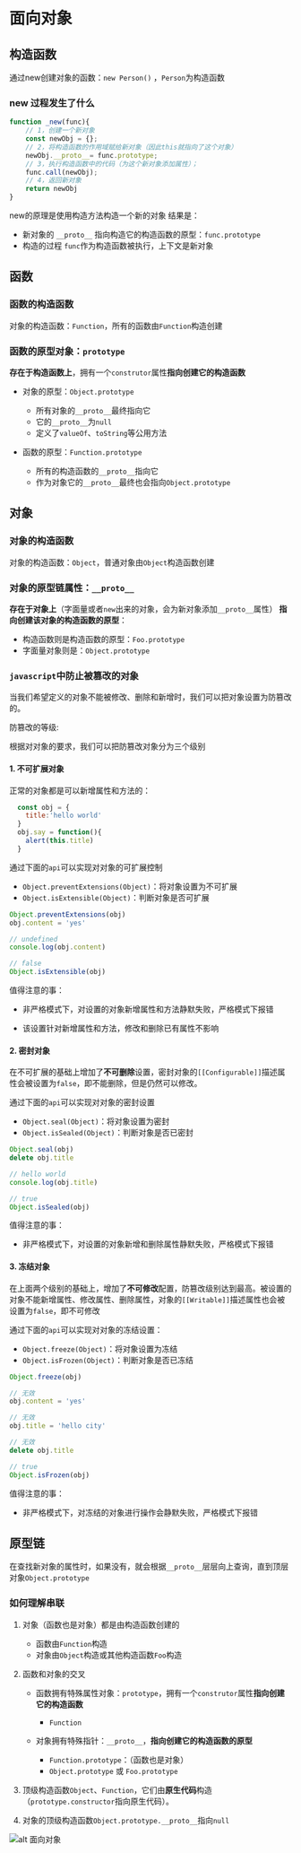 # 面向对象

## 构造函数
通过new创建对象的函数：`new Person()` ，`Person`为构造函数

### new 过程发生了什么
```javascript
function _new(func){
  	// 1，创建一个新对象
	const newObj = {};
  	// 2，将构造函数的作用域赋给新对象（因此this就指向了这个对象）
  	newObj.__proto__= func.prototype;
  	// 3，执行构造函数中的代码（为这个新对象添加属性）；
    func.call(newObj);
  	// 4，返回新对象
    return newObj
}
```
new的原理是使用构造方法构造一个新的对象
结果是：
- 新对象的 `__proto__` 指向构造它的构造函数的原型：`func.prototype`
- 构造的过程 `func`作为构造函数被执行，上下文是新对象

## 函数
### 函数的构造函数
对象的构造函数：`Function`，所有的函数由`Function`构造创建

### 函数的原型对象：`prototype`
**存在于构造函数上**，拥有一个`construtor`属性**指向创建它的构造函数**

- 对象的原型：`Object.prototype`
	- 所有对象的`__proto__`最终指向它
	- 它的`__proto__`为`null`
	- 定义了`valueOf`、`toString`等公用方法

- 函数的原型：`Function.prototype`
	- 所有的构造函数的`__proto__`指向它
    - 作为对象它的`__proto__`最终也会指向`Object.prototype`



## 对象
### 对象的构造函数
对象的构造函数：`Object`，普通对象由`Object`构造函数创建

### 对象的原型链属性：`__proto__`
**存在于对象上**（字面量或者`new`出来的对象，会为新对象添加`__proto__`属性）
**指向创建该对象的构造函数的原型**：

- 构造函数则是构造函数的原型：`Foo.prototype`
- 字面量对象则是：`Object.prototype`

### `javascript`中防止被篡改的对象

当我们希望定义的对象不能被修改、删除和新增时，我们可以把对象设置为防篡改的。

防篡改的等级:

根据对对象的要求，我们可以把防篡改对象分为三个级别

#### 1. 不可扩展对象

正常的对象都是可以新增属性和方法的：

```javascript
  const obj = {
    title:'hello world'
  }
  obj.say = function(){
    alert(this.title)
  }
```

通过下面的`api`可以实现对对象的可扩展控制

- `Object.preventExtensions(Object)`：将对象设置为不可扩展
- `Object.isExtensible(Object)`：判断对象是否可扩展

```javascript
Object.preventExtensions(obj)
obj.content = 'yes'

// undefined
console.log(obj.content)

// false
Object.isExtensible(obj)
```

值得注意的事：

- 非严格模式下，对设置的对象新增属性和方法静默失败，严格模式下报错

- 该设置针对新增属性和方法，修改和删除已有属性不影响

#### 2. 密封对象

在不可扩展的基础上增加了**不可删除**设置，密封对象的`[[Configurable]]`描述属性会被设置为`false`，即不能删除，但是仍然可以修改。

通过下面的`api`可以实现对对象的密封设置

- `Object.seal(Object)`：将对象设置为密封
- `Object.isSealed(Object)`：判断对象是否已密封

```javascript
Object.seal(obj)
delete obj.title

// hello world
console.log(obj.title)

// true
Object.isSealed(obj)
```

值得注意的事：

- 非严格模式下，对设置的对象新增和删除属性静默失败，严格模式下报错

#### 3. 冻结对象

在上面两个级别的基础上，增加了**不可修改**配置，防篡改级别达到最高。被设置的对象不能新增属性、修改属性、删除属性，对象的`[[Writable]]`描述属性也会被设置为`false`，即不可修改

通过下面的`api`可以实现对对象的冻结设置：

- `Object.freeze(Object)`：将对象设置为冻结
- `Object.isFrozen(Object)`：判断对象是否已冻结

```javascript
Object.freeze(obj)

// 无效
obj.content = 'yes'

// 无效
obj.title = 'hello city'

// 无效
delete obj.title

// true
Object.isFrozen(obj)
```

值得注意的事：

- 非严格模式下，对冻结的对象进行操作会静默失败，严格模式下报错


## 原型链
在查找新对象的属性时，如果没有，就会根据`__proto__`层层向上查询，直到顶层对象`Object.prototype`

### 如何理解串联

1. 对象（函数也是对象）都是由构造函数创建的
    - 函数由`Function`构造
    - 对象由`Object`构造或其他构造函数`Foo`构造

2. 函数和对象的交叉

    - 函数拥有特殊属性对象：`prototype`，拥有一个`construtor`属性**指向创建它的构造函数**
        - `Function`

    - 对象拥有特殊指针：`__proto__`，**指向创建它的构造函数的原型**
        - `Function.prototype`：（函数也是对象）
        - `Object.prototype` 或 `Foo.prototype`


3. 顶级构造函数`Object`、`Function`，它们由**原生代码**构造（`prototype.constructor`指向原生代码）。


4. 对象的顶级构造函数`Object.prototype.__proto__`指向`null`

![alt 面向对象](http://resource.muyiy.cn/image/2019-07-24-060312.jpg)
